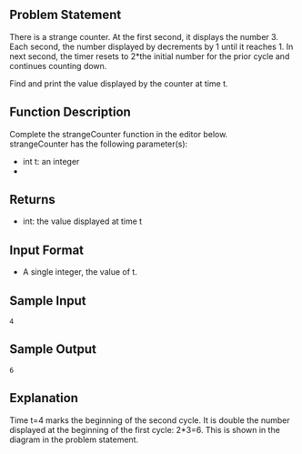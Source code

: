 ## Problem Statement
There is a strange counter. At the first second, it displays the number 3. Each second, the number displayed by decrements by 1 until it reaches 1. In next second, the timer resets to 2*the initial number for the prior cycle and continues counting down.

Find and print the value displayed by the counter at time t.

## Function Description

Complete the strangeCounter function in the editor below.  
strangeCounter has the following parameter(s):

- int t: an integer
- 

## Returns

- int: the value displayed at time t

## Input Format

- A single integer, the value of t.

## Sample Input
```
4
```
## Sample Output
```
6
```
## Explanation

Time t=4 marks the beginning of the second cycle. It is double the number displayed at the beginning of the first cycle: 2*3=6. This is shown in the diagram in the problem statement.
